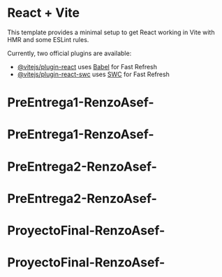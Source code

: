 # React + Vite

This template provides a minimal setup to get React working in Vite with HMR and some ESLint rules.

Currently, two official plugins are available:

- [@vitejs/plugin-react](https://github.com/vitejs/vite-plugin-react/blob/main/packages/plugin-react/README.md) uses [Babel](https://babeljs.io/) for Fast Refresh
- [@vitejs/plugin-react-swc](https://github.com/vitejs/vite-plugin-react-swc) uses [SWC](https://swc.rs/) for Fast Refresh
# PreEntrega1-RenzoAsef-
# PreEntrega1-RenzoAsef-
# PreEntrega2-RenzoAsef-
# PreEntrega2-RenzoAsef-
# ProyectoFinal-RenzoAsef-
# ProyectoFinal-RenzoAsef-
